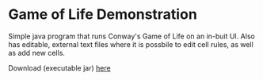 # Game of Life Demonstration

Simple java program that runs Conway's Game of Life on an in-buit UI. Also has editable, external text files where it is possbile to edit cell rules, as well as add new cells.

Download (executable jar) [here](https://drive.google.com/open?id=1WNHMAwErdc4fC1W0j-V6k8jZ6Mcqzi_D)
